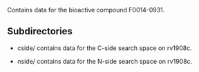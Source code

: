 Contains data for the bioactive compound F0014-0931.

## Subdirectories

- cside/ contains data for the C-side search space on rv1908c.

- nside/ contains data for the N-side search space on rv1908c.


